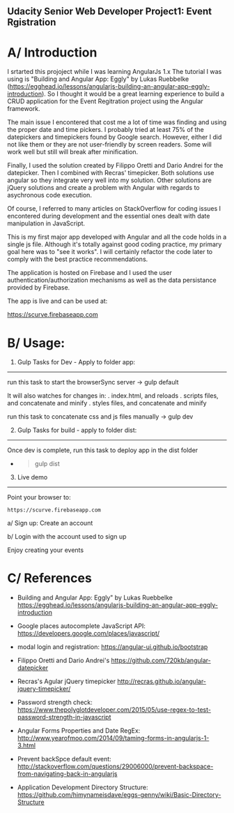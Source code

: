## Udacity Senior Web Developer Project1: Event Rgistration ##


A/ Introduction
===============

I srtarted this projoject while I was learning AngularJs 1.x
The tutorial I was using is "Building and Angular App: Eggly" by Lukas Ruebbelke (https://egghead.io/lessons/angularjs-building-an-angular-app-eggly-introduction).
So I thought it would be a great learning experience to build a CRUD application for the Event Regitration project using the Angular framework.

The main issue I encontered that cost me a lot of time was finding and using the proper date and time pickers.
I probably tried at least 75% of the datepickers and timepickers found by Google search. However, either I did not like them or they are not user-friendly by screen readers.
Some will work well but still will break after minification.

Finally, I used the solution created by Filippo Oretti and Dario Andrei for the datepicker. Then I combined with Recras' timepicker. Both solutions use angular so they integrate very well into my solution. Other solutions are jQuery solutions and create a problem with Angular with regards to asychronous code execution.

Of course, I referred to many articles on StackOverflow for coding issues I encontered during development and the essential ones dealt with date manipulation in JavaScript.

This is my first major app developed with Angular and all the code holds in a single js file. Although it's totally against good coding practice, my primary goal here was to "see it works". I will certainly refactor the code later to comply with the best practice recommendations.

The application is hosted on Firebase and I used the user authentication/authorization mechanisms as well as the data persistance provided by Firebase.

The app is live and can be used at:

https://scurve.firebaseapp.com

B/ Usage:
=========

1) Gulp Tasks for Dev - Apply to folder app:
--------------------------------------------
run this task to start the browserSync server
-> gulp default

It will also watches for changes in:
	. index.html, and reloads
	. scripts files, and concatenate and minify
	. styles files, and concatenate and minify

run this task to concatenate css and js files manually
-> gulp dev

2) Gulp Tasks for build - apply to folder dist:
-----------------------------------------------
Once dev is complete, run this task to deploy app in the dist folder
- >gulp dist

3) Live demo
------------
Point your browser to:

	https://scurve.firebaseapp.com

a/ Sign up: Create an account

b/ Login with the account used to sign up

Enjoy creating your events



C/ References
=============

- Building and Angular App: Eggly" by Lukas Ruebbelke
	https://egghead.io/lessons/angularjs-building-an-angular-app-eggly-introduction

- Google places autocomplete JavaScript API:
	https://developers.google.com/places/javascript/

- modal login and registration:
	https://angular-ui.github.io/bootstrap

- Filippo Oretti and Dario Andrei's
	https://github.com/720kb/angular-datepicker

- Recras's Agular jQuery timepicker
	http://recras.github.io/angular-jquery-timepicker/

- Password strength check:
	https://www.thepolyglotdeveloper.com/2015/05/use-regex-to-test-password-strength-in-javascript

- Angular Forms Properties and Date RegEx:
	http://www.yearofmoo.com/2014/09/taming-forms-in-angularjs-1-3.html

- Prevent backSpce default event:
	http://stackoverflow.com/questions/29006000/prevent-backspace-from-navigating-back-in-angularjs

- Application Development Directory Structure:
	https://github.com/himynameisdave/eggs-genny/wiki/Basic-Directory-Structure